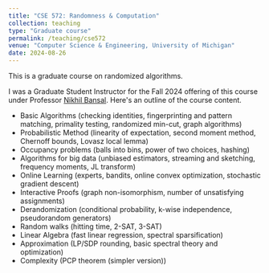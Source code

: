 ```yaml
---
title: "CSE 572: Randomness & Computation"
collection: teaching
type: "Graduate course"
permalink: /teaching/cse572
venue: "Computer Science & Engineering, University of Michigan"
date: 2024-08-26
---
```


This is a graduate course on randomized algorithms. 

I was a Graduate Student Instructor for the Fall 2024 offering of this course under Professor [Nikhil Bansal](https://bansal.engin.umich.edu/). Here's an outline of the course content.

* Basic Algorithms (checking identities, fingerprinting and pattern matching, primality testing, randomized min-cut, graph algorithms)
* Probabilistic Method (linearity of expectation, second moment method, Chernoff bounds, Lovasz local lemma)
* Occupancy problems (balls into bins, power of two choices, hashing)
* Algorithms for big data (unbiased estimators, streaming and sketching, frequency moments, JL transform)
* Online Learning (experts, bandits, online convex optimization, stochastic gradient descent)
* Interactive Proofs (graph non-isomorphism, number of unsatisfying assignments)
* Derandomization (conditional probability, k-wise independence, pseudorandom generators)
* Random walks (hitting time, 2-SAT, 3-SAT)
* Linear Algebra (fast linear regression, spectral sparsification)
* Approximation (LP/SDP rounding, basic spectral theory and optimization)
* Complexity (PCP theorem (simpler version))